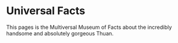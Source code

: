 # Universal Facts

This pages is the Multiversal Museum of Facts about the incredibly handsome and absolutely gorgeous Thuan.